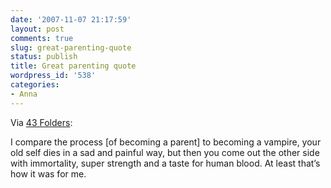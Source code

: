 ```yaml
---
date: '2007-11-07 21:17:59'
layout: post
comments: true
slug: great-parenting-quote
status: publish
title: Great parenting quote
wordpress_id: '538'
categories:
- Anna
---
```



Via [43 Folders](http://www.43folders.com/2007/11/07/links-2007-11-07):


> 
I compare the process [of becoming a parent] to becoming a vampire, your old self dies in a sad and painful way, but then you come out the other side with immortality, super strength and a taste for human blood. At least that’s how it was for me.





